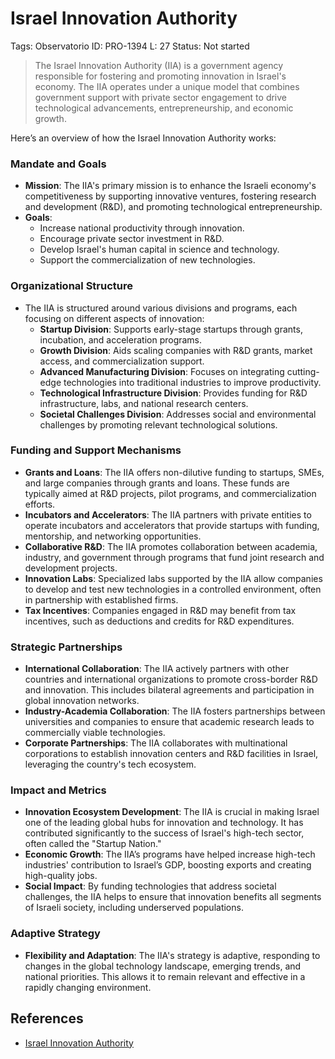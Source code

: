 # Israel Innovation Authority

Tags: Observatorio
ID: PRO-1394
L: 27
Status: Not started

> The Israel Innovation Authority (IIA) is a government agency responsible for fostering and promoting innovation in Israel's economy. The IIA operates under a unique model that combines government support with private sector engagement to drive technological advancements, entrepreneurship, and economic growth.
> 

 Here’s an overview of how the Israel Innovation Authority works:

### **Mandate and Goals**

- **Mission**: The IIA's primary mission is to enhance the Israeli economy's competitiveness by supporting innovative ventures, fostering research and development (R&D), and promoting technological entrepreneurship.
- **Goals**:
    - Increase national productivity through innovation.
    - Encourage private sector investment in R&D.
    - Develop Israel's human capital in science and technology.
    - Support the commercialization of new technologies.

### **Organizational Structure**

- The IIA is structured around various divisions and programs, each focusing on different aspects of innovation:
    - **Startup Division**: Supports early-stage startups through grants, incubation, and acceleration programs.
    - **Growth Division**: Aids scaling companies with R&D grants, market access, and commercialization support.
    - **Advanced Manufacturing Division**: Focuses on integrating cutting-edge technologies into traditional industries to improve productivity.
    - **Technological Infrastructure Division**: Provides funding for R&D infrastructure, labs, and national research centers.
    - **Societal Challenges Division**: Addresses social and environmental challenges by promoting relevant technological solutions.

### **Funding and Support Mechanisms**

- **Grants and Loans**: The IIA offers non-dilutive funding to startups, SMEs, and large companies through grants and loans. These funds are typically aimed at R&D projects, pilot programs, and commercialization efforts.
- **Incubators and Accelerators**: The IIA partners with private entities to operate incubators and accelerators that provide startups with funding, mentorship, and networking opportunities.
- **Collaborative R&D**: The IIA promotes collaboration between academia, industry, and government through programs that fund joint research and development projects.
- **Innovation Labs**: Specialized labs supported by the IIA allow companies to develop and test new technologies in a controlled environment, often in partnership with established firms.
- **Tax Incentives**: Companies engaged in R&D may benefit from tax incentives, such as deductions and credits for R&D expenditures.

### **Strategic Partnerships**

- **International Collaboration**: The IIA actively partners with other countries and international organizations to promote cross-border R&D and innovation. This includes bilateral agreements and participation in global innovation networks.
- **Industry-Academia Collaboration**: The IIA fosters partnerships between universities and companies to ensure that academic research leads to commercially viable technologies.
- **Corporate Partnerships**: The IIA collaborates with multinational corporations to establish innovation centers and R&D facilities in Israel, leveraging the country's tech ecosystem.

### **Impact and Metrics**

- **Innovation Ecosystem Development**: The IIA is crucial in making Israel one of the leading global hubs for innovation and technology. It has contributed significantly to the success of Israel's high-tech sector, often called the "Startup Nation."
- **Economic Growth**: The IIA’s programs have helped increase high-tech industries' contribution to Israel’s GDP, boosting exports and creating high-quality jobs.
- **Social Impact**: By funding technologies that address societal challenges, the IIA helps to ensure that innovation benefits all segments of Israeli society, including underserved populations.

### **Adaptive Strategy**

- **Flexibility and Adaptation**: The IIA's strategy is adaptive, responding to changes in the global technology landscape, emerging trends, and national priorities. This allows it to remain relevant and effective in a rapidly changing environment.

## References

- [Israel Innovation Authority](https://innovationisrael.org.il/en/)